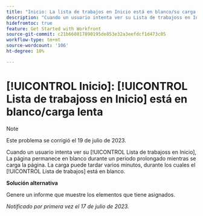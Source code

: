 ```yaml
---
title: "Inicio: La lista de trabajos en Inicio está en blanco/su carga es lenta"
description: "Cuando un usuario intenta ver su Lista de trabajoss en Inicio, la página está en blanco durante un tiempo prolongado mientras se carga la página. La carga puede tardar varios minutos, durante los cuales la Lista de trabajos está en blanco."
hidefromtoc: true
feature: Get Started with Workfront
source-git-commit: c21b660817890195de853e32a3eefdcf1d473c05
workflow-type: tm+mt
source-wordcount: '106'
ht-degree: 10%

---
```



# [!UICONTROL Inicio]: [!UICONTROL Lista de trabajoss en Inicio] está en blanco/carga lenta

>[!NOTE]
>
>Este problema se corrigió el 19 de julio de 2023.

Cuando un usuario intenta ver su [!UICONTROL Lista de trabajoss en Inicio], La página permanece en blanco durante un periodo prolongado mientras se carga la página. La carga puede tardar varios minutos, durante los cuales el [!UICONTROL Lista de trabajos] está en blanco.

**Solución alternativa**

Genere un informe que muestre los elementos que tiene asignados.

_Notificado por primera vez el 17 de julio de 2023._

